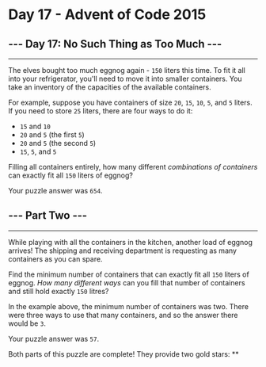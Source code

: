# Day 17 - Advent of Code 2015

## --- Day 17: No Such Thing as Too Much ---

------------------------------------------

The elves bought too much eggnog again - `150` liters this time. To fit it all into your refrigerator, you'll need to move it into smaller containers. You take an inventory of the capacities of the available containers.

For example, suppose you have containers of size `20`, `15`, `10`, `5`, and `5` liters. If you need to store `25` liters, there are four ways to do it:

* `15` and `10`
* `20` and `5` (the first `5`)
* `20` and `5` (the second `5`)
* `15`, `5`, and `5`

Filling all containers entirely, how many different _combinations of containers_ can exactly fit all `150` liters of eggnog?

Your puzzle answer was `654`.

## --- Part Two ---

------------------------------------------

While playing with all the containers in the kitchen, another load of eggnog arrives! The shipping and receiving department is requesting as many containers as you can spare.

Find the minimum number of containers that can exactly fit all `150` liters of eggnog. _How many different ways_ can you fill that number of containers and still hold exactly `150` litres?

In the example above, the minimum number of containers was two. There were three ways to use that many containers, and so the answer there would be `3`.

Your puzzle answer was `57`.

Both parts of this puzzle are complete! They provide two gold stars: \*\*
